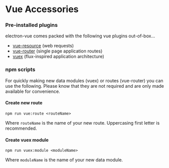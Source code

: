 # Vue Accessories

### Pre-installed plugins
electron-vue comes packed with the following vue plugins out-of-box...
  * [vue-resource](https://github.com/vuejs/vue-resource) (web requests)
  * [vue-router](https://github.com/vuejs/vue-router) (single page application routes)
  * [vuex](https://github.com/vuejs/vuex) (flux-inspired application architecture)

### npm scripts
For quickly making new data modules (vuex) or routes (vue-router) you can use the following. Please know that they are not required and are only made available for convenience.

#### Create new route
```
npm run vue:route <routeName>
```
Where `routeName` is the name of your new route. Uppercasing first letter is recommended.

#### Create vuex module
```
npm run vuex:module <moduleName>
```
Where `moduleName` is the name of your new data module.
